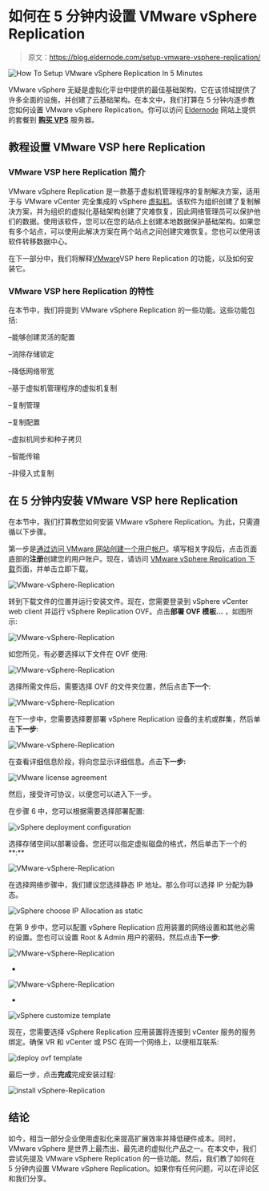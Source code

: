 # 如何在 5 分钟内设置 VMware vSphere Replication

> 原文：<https://blog.eldernode.com/setup-vmware-vsphere-replication/>

![How To Setup VMware vSphere Replication In 5 Minutes](img/e399c4f6d3de7e1adeb4877493407d80.png)

VMware vSphere 无疑是虚拟化平台中提供的最佳基础架构，它在该领域提供了许多全面的设施，并创建了云基础架构。在本文中，我们打算在 5 分钟内逐步教您如何设置 VMware vSphere Replication。你可以访问 [Eldernode](https://eldernode.com/) 网站上提供的套餐到 **[购买 VPS](https://eldernode.com/vps/)** 服务器。

## **教程设置 VMware VSP here Replication**

### **VMware VSP here Replication 简介**

VMware vSphere Replication 是一款基于虚拟机管理程序的复制解决方案，适用于与 VMware vCenter 完全集成的 vSphere [虚拟机](https://blog.eldernode.com/create-a-virtual-machine-in-vmware-esxi-6-5/)。该软件为组织创建了复制解决方案，并为组织的虚拟化基础架构创建了灾难恢复，因此网络管理员可以保护他们的数据。使用该软件，您可以在您的站点上创建本地数据保护基础架构。如果您有多个站点，可以使用此解决方案在两个站点之间创建灾难恢复。您也可以使用该软件转移数据中心。

在下一部分中，我们将解释[VMware](https://blog.eldernode.com/setup-vmware-esxi-on-dedicated-server/)VSP here Replication 的功能，以及如何安装它。

### VMware VSP here Replication 的特性

在本节中，我们将提到 VMware vSphere Replication 的一些功能。这些功能包括:

–能够创建灵活的配置

–消除存储锁定

–降低网络带宽

–基于虚拟机管理程序的虚拟机复制

–复制管理

–复制配置

–虚拟机同步和种子拷贝

–智能传输

–非侵入式复制

## **在 5 分钟内安装 VMware VSP here Replication**

在本节中，我们打算教您如何安装 VMware vSphere Replication。为此，只需遵循以下步骤。

第一步是[通过访问 VMware 网站创建一个用户帐户](https://customerconnect.vmware.com/account-registration)。填写相关字段后，点击页面底部的**注册**创建您的用户账户。现在，请访问 [VMware vSphere Replication 下载](https://customerconnect.vmware.com/en/downloads/get-download?downloadGroup=VR8502)页面，并单击立即下载。

![VMware-vSphere-Replication](img/54d750c4ef54f03d5c8eed7ece943361.png)

转到下载文件的位置并运行安装文件。现在，您需要登录到 vSphere vCenter web client 并运行 vSphere Replication OVF。点击**部署 OVF 模板…** ，如图所示:

![VMware-vSphere-Replication](img/e76d9f459db9f820373b3822e60115f9.png)

如您所见，有必要选择以下文件在 OVF 使用:

![VMware-vSphere-Replication](img/f502e602a369276218fb530f2ae80c97.png)

选择所需文件后，需要选择 OVF 的文件夹位置，然后点击**下一个**:

![VMware-vSphere-Replication](img/a429983697bda55b01f74bc534bb98a1.png)

在下一步中，您需要选择要部署 vSphere Replication 设备的主机或群集，然后单击**下一步**:

![VMware-vSphere-Replication](img/7a1edb57cf23d39f62a7549b16c006a1.png)

在查看详细信息阶段，将向您显示详细信息。点击**下一步:**

![VMware license agreement](img/1a02b2c9a19152f0dd76d495d37c2e1e.png)

然后，接受许可协议，以便您可以进入下一步。

在步骤 6 中，您可以根据需要选择部署配置:

![vSphere deployment configuration](img/cfffacc216269d7d1f77799689f311da.png)

选择存储空间以部署设备。您还可以指定虚拟磁盘的格式，然后单击下一个的**:**

![VMware-vSphere-Replication](img/0aa1b8d4d11e331e8c4318879f3c8aa7.png)

在选择网络步骤中，我们建议您选择静态 IP 地址。那么你可以选择 IP 分配为静态。

![vSphere choose IP Allocation as static](img/31c05b66195c7f77c221d63e762c9c08.png)

在第 9 步中，您可以配置 vSphere Replication 应用装置的网络设置和其他必需的设置。您也可以设置 Root & Admin 用户的密码，然后点击**下一步**:

![VMware-vSphere-Replication](img/2648cbae0a1d6d8aee357d54468b1fdd.png)

*

![VMware-vSphere-Replication](img/930982c628b290ab64e6690fdf5cabbc.png)

*

![vSphere customize template](img/90bf42326ca50f8c0c1587dedcd3767e.png)

现在，您需要选择 vSphere Replication 应用装置将连接到 vCenter 服务的服务绑定。确保 VR 和 vCenter 或 PSC 在同一个网络上，以便相互联系:

![deploy ovf template ](img/c4fb8b4652efee11e20ccac42f653436.png)

最后一步，点击**完成**完成安装过程:

![install vSphere-Replication](img/6efa880bd470b4c5adc1814aa00af546.png)

## 结论

如今，相当一部分企业使用虚拟化来提高扩展效率并降低硬件成本。同时，VMware vSphere 是世界上最杰出、最先进的虚拟化产品之一。在本文中，我们尝试先提及 VMware vSphere Replication 的一些功能。然后，我们教了如何在 5 分钟内设置 VMware vSphere Replication。如果你有任何问题，可以在评论区和我们分享。